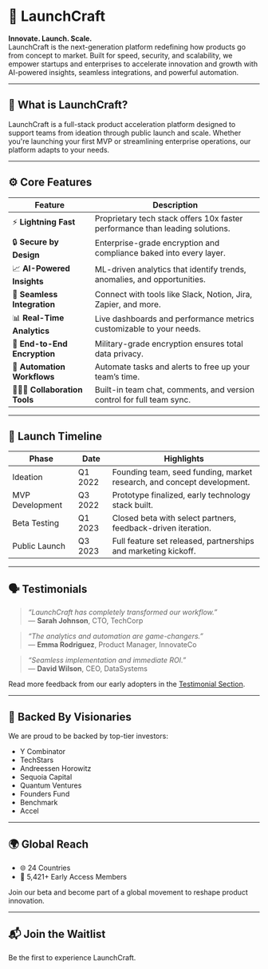 # 🚀 LaunchCraft

**Innovate. Launch. Scale.**  
LaunchCraft is the next-generation platform redefining how products go from concept to market. Built for speed, security, and scalability, we empower startups and enterprises to accelerate innovation and growth with AI-powered insights, seamless integrations, and powerful automation.

---

## 🌟 What is LaunchCraft?

LaunchCraft is a full-stack product acceleration platform designed to support teams from ideation through public launch and scale. Whether you're launching your first MVP or streamlining enterprise operations, our platform adapts to your needs.

---

## ⚙️ Core Features

| Feature                 | Description                                                                 |
|-------------------------|-----------------------------------------------------------------------------|
| ⚡ **Lightning Fast**     | Proprietary tech stack offers 10x faster performance than leading solutions. |
| 🔒 **Secure by Design**   | Enterprise-grade encryption and compliance baked into every layer.         |
| 📈 **AI-Powered Insights**| ML-driven analytics that identify trends, anomalies, and opportunities.     |
| 🔌 **Seamless Integration**| Connect with tools like Slack, Notion, Jira, Zapier, and more.             |
| 📊 **Real-Time Analytics**| Live dashboards and performance metrics customizable to your needs.         |
| 🔐 **End-to-End Encryption** | Military-grade encryption ensures total data privacy.                 |
| 🤖 **Automation Workflows**| Automate tasks and alerts to free up your team’s time.                     |
| 🧑‍🤝‍🧑 **Collaboration Tools** | Built-in team chat, comments, and version control for full team sync.     |

---

## 📅 Launch Timeline

| Phase             | Date    | Highlights                                                              |
|------------------|---------|-------------------------------------------------------------------------|
| Ideation          | Q1 2022 | Founding team, seed funding, market research, and concept development.  |
| MVP Development   | Q3 2022 | Prototype finalized, early technology stack built.                      |
| Beta Testing      | Q1 2023 | Closed beta with select partners, feedback-driven iteration.            |
| Public Launch     | Q3 2023 | Full feature set released, partnerships and marketing kickoff.          |

---

## 🗣 Testimonials

> *“LaunchCraft has completely transformed our workflow.”*  
> — **Sarah Johnson**, CTO, TechCorp

> *“The analytics and automation are game-changers.”*  
> — **Emma Rodriguez**, Product Manager, InnovateCo

> *“Seamless implementation and immediate ROI.”*  
> — **David Wilson**, CEO, DataSystems

Read more feedback from our early adopters in the [Testimonial Section](#).

---

## 💼 Backed By Visionaries

We are proud to be backed by top-tier investors:

- Y Combinator
- TechStars
- Andreessen Horowitz
- Sequoia Capital
- Quantum Ventures
- Founders Fund
- Benchmark
- Accel

---

## 🌍 Global Reach

- 🌐 24 Countries  
- 👥 5,421+ Early Access Members

Join our beta and become part of a global movement to reshape product innovation.

---

## 📬 Join the Waitlist

Be the first to experience LaunchCraft.

